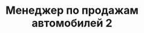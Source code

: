 ---
layout: page
title: Менеджер по продажам автомобилей 2
zp: 55000
excerpt: "✔️ активные продажи автомобилей, дополнительного оборудования и комплекса услуг, сопровождающего сделку;<br> ✔️ проведение консультаций клиентов как по телефону, так и в шоу- руме;<br> ✔️ документальное сопровождение сделки."
order: 2
---